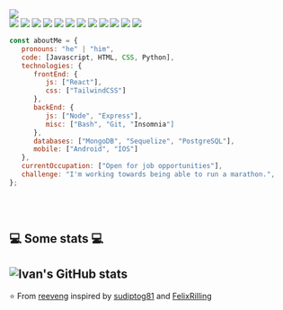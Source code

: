 <img src="https://www.canva.com/design/DAFsHjsjMmQ/MJibJmfu7iBrSvkvKEBJxw/view?utm_content=DAFsHjsjMmQ&utm_campaign=designshare&utm_medium=link&utm_source=publishsharelink">


<div>
<img src="https://img.shields.io/badge/JavaScript-323330?style=for-the-badge&logo=javascript&logoColor=F7DF1E">
<img src="https://img.shields.io/badge/HTML5-E34F26?style=for-the-badge&logo=html5&logoColor=white">
   <img src="https://img.shields.io/badge/CSS3-1572B6?style=for-the-badge&logo=css3&logoColor=white">
<img src="https://img.shields.io/badge/Python-FFD43B?style=for-the-badge&logo=python&logoColor=blue"> 
 <img src="https://img.shields.io/badge/Sequelize-52B0E7?style=for-the-badge&logo=Sequelize&logoColor=white"> 
   <img src="https://img.shields.io/badge/React-20232A?style=for-the-badge&logo=react&logoColor=61DAFB">
   <img src="https://img.shields.io/badge/Redux-593D88?style=for-the-badge&logo=redux&logoColor=white">
   <img src="https://img.shields.io/badge/npm-CB3837?style=for-the-badge&logo=npm&logoColor=white">
   <img src="https://img.shields.io/badge/Node%20js-339933?style=for-the-badge&logo=nodedotjs&logoColor=white">
   <img src="https://img.shields.io/badge/Express%20js-000000?style=for-the-badge&logo=express&logoColor=white">
   <img src="https://img.shields.io/badge/PostgreSQL-316192?style=for-the-badge&logo=postgresql&logoColor=white">
<img src="https://img.shields.io/badge/MongoDB-4EA94B?style=for-the-badge&logo=mongodb&logoColor=white">
</div>

```javascript
const aboutMe = {
   pronouns: "he" | "him",
   code: [Javascript, HTML, CSS, Python],
   technologies: {
      frontEnd: {
         js: ["React"],
         css: ["TailwindCSS"]
      },
      backEnd: {      
         js: ["Node", "Express"],         
         misc: ["Bash", "Git, "Insomnia"]
      },
      databases: ["MongoDB", "Sequelize", "PostgreSQL"],
      mobile: ["Android", "IOS"]
   },
   currentOccupation: ["Open for job opportunities"],
   challenge: "I'm working towards being able to run a marathon.",
};
```
</br></br>
<h2>💻 Some stats 💻</h2>

![Ivan's GitHub stats](https://github-readme-stats.vercel.app/api?username=ivantrejoc&show_icons=true&theme=merko)
---

⭐️ From [reeveng](https://github.com/reeveng) inspired by [sudiptog81](https://github.com/sudiptog81) and  [FelixRilling](https://github.com/)
